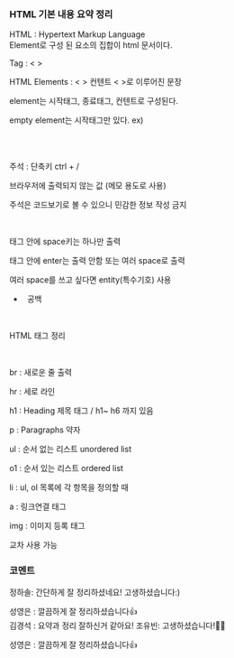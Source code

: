 ### HTML 기본 내용 요약 정리 ###
HTML : Hypertext Markup Language<br>
Element로 구성 된 요소의 집합이 html 문서이다. <br>

​Tag :  < > <br>

HTML Elements  :  < > 컨텐트 < >로 이루어진 문장<br>

element는 시작태그, 종료태그, 컨텐트로 구성된다.<br>

empty element는 시작태그만 있다.  ex) <br><br>

​

주석 : <!-- 주석으로 처리된 내용 -->    단축키 ctrl + /<br>

브라우저에 출력되지 않는 값 (메모 용도로 사용)<br>

주석은 코드보기로 볼 수 있으니 민감한 정보 작성 금지<br>

​

태그 안에 space키는 하나만 출력<br>

태그 안에 enter는 출력 안함 또는 여러 space로 출력<br>

여러 space를 쓰고 싶다면 entity(특수기호) 사용<br>

-   &nbsp; 공백<br>

​

 

HTML 태그 정리<br>

​

br :  새로운 줄 출력<br>

hr : 세로 라인<br>

h1 : Heading 제목 태그 / h1~ h6 까지 있음<br>

p : Paragraphs 약자<br>

ul : 순서 없는 리스트 unordered list<br>

o1 : 순서 있는 리스트 ordered list<br>

li : ul, ol 목록에 각 항목을 정의할 때<br>

a :  링크연결 태그<br>

img : 이미지 등록 태그<br>

교차 사용 가능<br>




### 코멘트 ###
정하솔: 간단하게 잘 정리하셨네요! 고생하셨습니다:)

성영은 : 깔끔하게 잘 정리하셨습니다👍<br>
김경석 : 요약과 정리 잘하신거 같아요!
조유빈: 고생하셨습니다!👍🏻



성영은 : 깔끔하게 잘 정리하셨습니다👍



